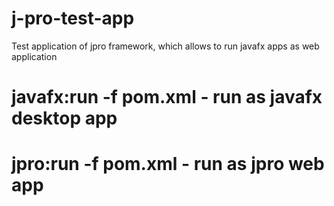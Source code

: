 # j-pro-test-app
Test application of jpro framework, which allows to run javafx apps as web application

# javafx:run -f pom.xml - run as javafx desktop app
# jpro:run -f pom.xml - run as jpro web app
